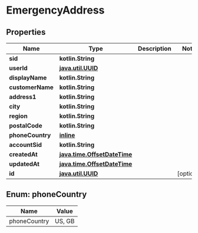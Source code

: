 
# EmergencyAddress

## Properties
Name | Type | Description | Notes
------------ | ------------- | ------------- | -------------
**sid** | **kotlin.String** |  | 
**userId** | [**java.util.UUID**](java.util.UUID) |  | 
**displayName** | **kotlin.String** |  | 
**customerName** | **kotlin.String** |  | 
**address1** | **kotlin.String** |  | 
**city** | **kotlin.String** |  | 
**region** | **kotlin.String** |  | 
**postalCode** | **kotlin.String** |  | 
**phoneCountry** | [**inline**](#PhoneCountryEnum) |  | 
**accountSid** | **kotlin.String** |  | 
**createdAt** | [**java.time.OffsetDateTime**](java.time.OffsetDateTime) |  | 
**updatedAt** | [**java.time.OffsetDateTime**](java.time.OffsetDateTime) |  | 
**id** | [**java.util.UUID**](java.util.UUID) |  |  [optional]


<a name="PhoneCountryEnum"></a>
## Enum: phoneCountry
Name | Value
---- | -----
phoneCountry | US, GB



